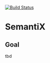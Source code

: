 [![Build Status](https://travis-ci.org/cyber-fighters/SemantiX.svg?branch=master)](https://travis-ci.org/cyber-fighters/SemantiX)

# SemantiX

## Goal
tbd
